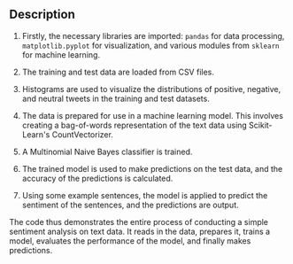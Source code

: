 ## Description

1. Firstly, the necessary libraries are imported: `pandas` for data processing, `matplotlib.pyplot` for visualization, and various modules from `sklearn` for machine learning.

2. The training and test data are loaded from CSV files.

3. Histograms are used to visualize the distributions of positive, negative, and neutral tweets in the training and test datasets.

4. The data is prepared for use in a machine learning model. This involves creating a bag-of-words representation of the text data using Scikit-Learn's CountVectorizer.

5. A Multinomial Naive Bayes classifier is trained.

6. The trained model is used to make predictions on the test data, and the accuracy of the predictions is calculated.

7. Using some example sentences, the model is applied to predict the sentiment of the sentences, and the predictions are output.

The code thus demonstrates the entire process of conducting a simple sentiment analysis on text data. It reads in the data, prepares it, trains a model, evaluates the performance of the model, and finally makes predictions.
